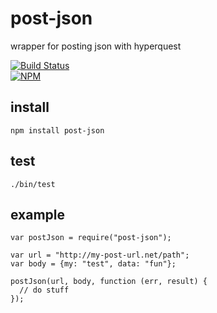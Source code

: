 # post-json

wrapper for posting json with hyperquest

[![Build Status](https://travis-ci.org/tphummel/post-json.png)](https://travis-ci.org/tphummel/post-json)  
[![NPM](https://nodei.co/npm/post-json.png?downloads=true)](https://nodei.co/npm/post-json/)

## install

    npm install post-json

## test
    
    ./bin/test

## example
    
    var postJson = require("post-json");

    var url = "http://my-post-url.net/path";
    var body = {my: "test", data: "fun"};
    
    postJson(url, body, function (err, result) {
      // do stuff
    });
